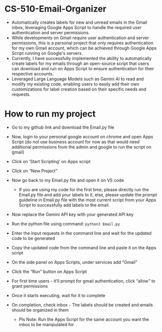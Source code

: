 # CS-510-Email-Organizer
* Automatically creates labels for new and unread emails in the Gmail inbox, leveraging Google Apps Script to handle the required user authentication and server permissions.
* While developments on Gmail require user authentication and server permissions, this is a personal project that only requires authentication for my own Gmail account, which can be achieved through Google Apps Script running on Google's servers.
* Currently, I have successfully implemented the ability to automatically create labels for my emails through an open-source script that users can download and run on Apps Script to ensure authentication for their respective accounts.
* Leveraged Large Language Models such as Gemini AI to read and modify my existing code, enabling users to easily add their own customizations for label creation based on their specific needs and requests.

# How to run my project 
* Go to my github link and download the Email.py file
* Now, login to your personal google account on chrome and open Apps Script (do not use business account for now as that would need additional permissions from the admin and google to run the script on gmail)
* Click on ‘Start Scripting’ on Apps script
* Click on “New Project”
* Now go back to my Email.py file and open it on VS code
  
  - If you are using my code for the first time, please directly run the Email.py file and add your labels to it, else, please update the prompt guideline in Email.py file with the most current script from your Apps Script to successfully add labels to the email.
    
* Now replace the Gemini API key with your generated API key 
* Run the python file using command: ``` python3 Email.py   ```
* Enter the input requests in the command line and wait for the updated code to be generated
* Copy the updated code from the command line and paste it on the Apps script
* On the side panel on Apps Scripts, under services add “Gmail”
* Click the “Run” button on Apps Script
* For first time users - it’ll prompt for gmail authentication, click “allow” to grant permissions
* Once it starts executing, wait for it to complete 
* On completion, check inbox - The labels should be created and emails should be organized in them
  -  Pls Note: Run the Apps Script for the same account you want the inbox to be manipulated  for 
